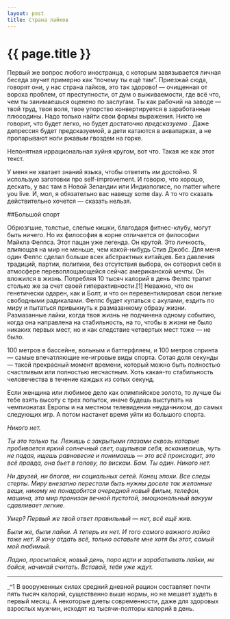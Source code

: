 ```yaml
---
layout: post
title: Страна лайков
---
```

# {{ page.title }}

Первый же вопрос любого иностранца, с которым завязывается личная беседа звучит примерно как “почему ты ещё там”. Приезжай сюда, говорят они, у нас страна лайков, это так здорово! — очищенная от вороха проблем, от преступности, от дум о выживаемости, где всё что, чем ты занимаешься оценено по заслугам. Ты как рабочий на заводе — твой труд, твоя воля, твое упорство конвертируется в заработанные плюсодины. Надо только найти свои формы выражения. Никто не говорит, что будет легко, но будет достаточно _предсказуемо_ . Даже депрессия будет предсказуемой, а дети катаются в аквапарках, а не пропарывают ноги ржавым гвоздем на горке.

Непонятная иррациональная хуйня кругом, вот что. Такая же как этот текст.

У меня не хватает знаний языка, чтобы ответить им достойно. Я использую заготовки про self-improvement. И говорю, что хорошо, дескать, у вас там в Новой Зеландии или Индиаполисе, no matter where you live. И, мол, я обязательно вас навещу some day. А то что сказать действительно хочется — сказать нельзя.

##Большой спорт

Обрюзгшие, толстые, слепые кишки, благодаря фитнес-клубу, могут быть ничего. Но их философия в корне отличается от философии Майкла Фелпса. Этот пацан уже легенда. Он крутой. Это личность, влияющая на мир не меньше, чем какой-нибудь Стив Джобс. Для меня один Фелпс сделал больше всех абстрактных китайцев. Без давления традиций, партии, политики, без отсутствия выбора, он сотворил себя в атмосфере перевоплощающейся сейчас американской мечты. Он вложился в жизнь. Потребляя 10 тысяч калорий в день Фелпс тратит столько же за счет своей гиперактивности.[1] Неважно, что он генетически одарен, как и Болт, и что он перевентилировал свои легкие свободными радикалами. Фелпс будет купаться с акулами, ездить по миру и пытаться привыкнуть к размазанному образу жизни. Размазанные лайки, когда твоя жизнь не подчинена одному событию, когда она направлена на стабильность, на то, чтобы в жизни не было никаких первых мест, но и как следствие четвертых мест тоже — не было.

100 метров в бассейне, вольным и баттерфляем, и 100 метров спринта — самые впечатляющие не-игровые виды спорта. Сотая доля секунды — такой прекрасный момент времени, который можно быть полностью счастливым или полностью несчастным. Хоть какая-то стабильность человечества в течение каждых из сотых секунд. 

Если женщина или любимое дело как олимпийское золото, то лучше бы тебе взять высоту с трех попыток, иначе будешь выступать на чемпионатах Европы и на местном телевидении неудачником, до самых следующих игр. А потом настанет время уйти из большого спорта.

<i>Никого нет.

Ты это только ты. Лежишь с закрытыми глазами сквозь которые пробивается яркий солнечный свет, ощупывая себя, вскакиваешь, чуть не падая, ищешь равновесие и понимаешь — это всё происходит, это всё правда, она бьет в голову, по вискам. Бам. Ты один. Никого нет.

Ни друзей, ни блогов, ни социальных сетей. Конец эпохи. Все следы стерты. Миру внезапно перестали быть нужны доселе так желанные вещи, никому не понадобится очередной новый фильм, телефон, машина, это мир пронизан вечной пустотой, эмоциональный вакуум сдавливает легкие. 

Умер? Первый же твой ответ правильный — нет, всё ещё жив.

Были же, были лайки. А теперь их нет. И того самого важного лайка тоже нет. Я хочу отдать всё, только оставьте мне хотя бы этот, самый мой любимый.

Ладно, просыпайся, новый день, пора идти и зарабатывать лайки, не бойся, начинай считать. Вставай, тебя уже ждут.
</i>

***

 _^1  В вооруженных силах средний дневной рацион составляет почти пять тысяч калорий, существенно выше нормы, но не мешает худеть в первый месяц. А некоторые диеты современности, даже для здоровых взрослых мужчин, исходят из тысячи-полторы калорий в день.

